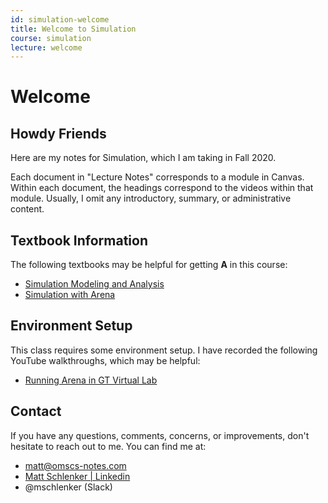 ```yaml
---
id: simulation-welcome
title: Welcome to Simulation
course: simulation
lecture: welcome
---
```


# Welcome

## Howdy Friends

Here are my notes for Simulation, which I am taking in Fall 2020.

Each document in "Lecture Notes" corresponds to a module in Canvas. Within each document, the headings correspond to the videos within that module. Usually, I omit any introductory, summary, or administrative content.

## Textbook Information

The following textbooks may be helpful for getting **A** in this course:
- [Simulation Modeling and Analysis](https://amzn.to/3au4zN5)
- [Simulation with Arena](https://amzn.to/2E4zTWo)

## Environment Setup

This class requires some environment setup. I have recorded the following YouTube walkthroughs, which may be helpful:

- [Running Arena in GT Virtual Lab](https://www.youtube.com/watch?v=fmDfofNywkg)

## Contact

If you have any questions, comments, concerns, or improvements, don't hesitate to reach out to me. You can find me at:

* [matt@omscs-notes.com](mailto:matt@omscs-notes.com)
* [Matt Schlenker \| Linkedin](https://www.linkedin.com/in/matt-schlenker-3457b047/)
* @mschlenker \(Slack\)
